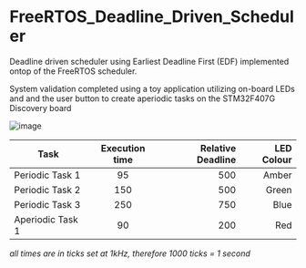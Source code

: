 # FreeRTOS_Deadline_Driven_Scheduler
Deadline driven scheduler using Earliest Deadline First (EDF) implemented ontop of the FreeRTOS scheduler.

System validation completed using a toy application utilizing on-board LEDs and and the user button to create aperiodic tasks on the STM32F407G Discovery board

![image](test1.gif)

| Task     | Execution time         | Relative Deadline  | LED Colour   |
| ------------- |:-------------:| -----:| -----:|
| Periodic Task 1 | 95 | 500 | Amber   |
| Periodic Task 2 | 150 |   500 |  Green |
| Periodic Task 3 | 250     |    750 |  Blue  |
| Aperiodic Task 1 | 90     | 200   | Red |

*all times are in ticks set at 1kHz, therefore 1000 ticks = 1 second*

